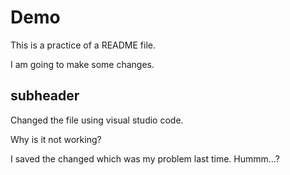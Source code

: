 #  Demo
This is a practice of a README file.

I am going to make some changes.

## subheader
 
Changed the file using visual studio code.

Why is it not working?

I saved the changed which was my problem last time. Hummm...?
